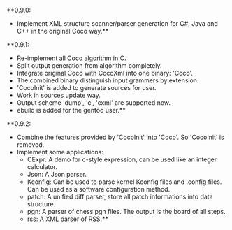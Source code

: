 **0.9.0:
  * Implement XML structure scanner/parser generation for C#, Java and C++ in the original Coco way.**

**0.9.1:
  * Re-implement all Coco algorithm in C.
  * Split output generation from algorithm completely.
  * Integrate original Coco with CocoXml into one binary: 'Coco'.
  * The combined binary distinguish input grammers by extension.
  * 'CocoInit' is added to generate sources for user.
  * Work in sources update way.
  * Output scheme 'dump', 'c', 'cxml' are supported now.
  * ebuild is added for the gentoo user.**

**0.9.2:
  * Combine the features provided by 'CocoInit' into 'Coco'. So 'CocoInit' is removed.
  * Implement some applications:
    * CExpr: A demo for c-style expression, can be used like an integer calculator.
    * Json: A Json parser.
    * Kconfig: Can be used to parse kernel Kconfig files and .config files. Can be used as a software configuration method.
    * patch: A unified diff parser, store all patch informations into data structure.
    * pgn: A parser of chess pgn files. The output is the board of all steps.
    * rss: A XML parser of RSS.**

